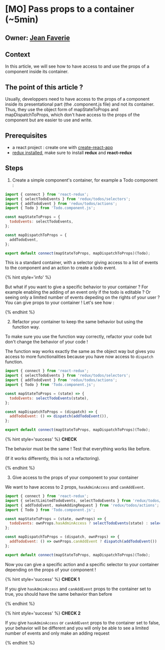 # [MO] Pass props to a container (~5min)

## Owner: [Jean Faverie](https://github.com/jfaverie)

## Context

In this article, we will see how to have access to and use the props of a component inside its container.

## The point of this article ?

Usually, developpers need to have access to the props of a component inside its presentational part (the .component.js file) and not its container. Thus, they use the object form of mapStateToProps and mapDispatchToProps, which don't have access to the props of the component but are easier to use and write.

## Prerequisites

* a react project : create one with [create-react-app](https://github.com/facebookincubator/create-react-app)
* [redux installed](http://redux.js.org/docs/basics/UsageWithReact.html), make sure to install **redux** and **react-redux**

## Steps

1. Create a simple component's container, for example a Todo component :

```javascript
import { connect } from 'react-redux';
import { selectTodoEvents } from 'redux/todos/selectors';
import { addTodoEvent } from 'redux/todos/actions';
import { Todo } from 'Todo.component.js';

const mapStateToProps = {
  todoEvents: selectTodoEvents,
};

const mapDispatchToProps = {
  addTodoEvent,
};

export default connect(mapStateToProps, mapDispatchToProps)(Todo);

```

This is a standard container, with a selector giving access to a list of events to the component and an action to create a todo event.

{% hint style='info' %}  

But what if you want to give a specific behavior to your container ? For example enabling the adding of an event only if the todo is editable ? Or seeing only a limited number of events depeding on the rights of your user ? You can give props to your container ! Let's see how :

{% endhint %}

2. Refactor your container to keep the same behavior but using the function way.

To make sure you use the function way correctly, refactor your code but don't change the behavior of your code ! 

The function way works exactly the same as the object way but gives you access to more functionalities because you have now access to `dispatch` function.

```javascript
import { connect } from 'react-redux';
import { selectTodoEvents } from 'redux/todos/selectors';
import { addTodoEvent } from 'redux/todos/actions';
import { Todo } from 'Todo.component.js';

const mapStateToProps = (state) => {
  todoEvents: selectTodoEvents(state),
};

const mapDispatchToProps = (dispatch) => {
  addTodoEvent: () => dispatch(addTodoEvent()),
};

export default connect(mapStateToProps, mapDispatchToProps)(Todo);

```

{% hint style='success' %} **CHECK** 

The behavior must be the same ! Test that everything works like before.

(If it works differently, this is not a refactoring).

{% endhint %}

3. Give access to the props of your component to your container

We want to have access to 2 props, `hasAdminAccess` and `canAddEvent`.

```javascript
import { connect } from 'react-redux';
import { selectLimitedTodoEvents, selectTodoEvents } from 'redux/todos/selectors';
import { addTodoEvent, makeAddingRequest } from 'redux/todos/actions';
import { Todo } from 'Todo.component.js';

const mapStateToProps = (state, ownProps) => {
  todoEvents: ownProps.hasAdminAccess ? selectTodoEvents(state) : selectLimitedTodoEvents(state),
};

const mapDispatchToProps = (dispatch, ownProps) => {
  addTodoEvent: () => ownProps.canAddEvent ? dispatch(addTodoEvent()) : dispatch(makeAddingRequest()),
};

export default connect(mapStateToProps, mapDispatchToProps)(Todo);

```

Now you can give a specific action and a specific selector to your container depending on the props of your component !

{% hint style='success' %} **CHECK 1** 

If you give `hasAdminAccess` and `canAddEvent` props to the container set to true, you should have the same behavior than before

{% endhint %}

{% hint style='success' %} **CHECK 2** 

If you give `hasAdminAccess` or `canAddEvent` props to the container set to false, your behavior will be different and you will only be able to see a limited number of events and only make an adding request

{% endhint %}
